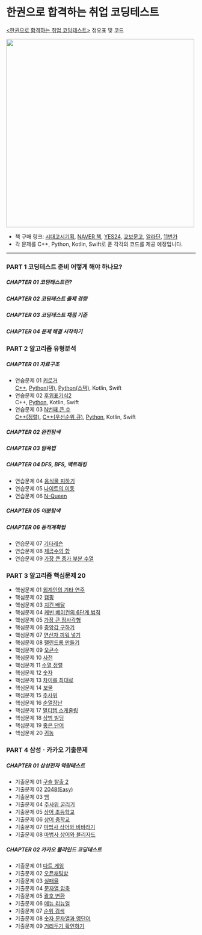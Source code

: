# 한권으로 합격하는 취업 코딩테스트

[&lt;한권으로 합격하는 취업 코딩테스트>](https://book.naver.com/bookdb/book_detail.naver?bid=21136621) 정오표 및 코드

<img src="http://image.yes24.com/goods/104231234" height="500" />

- 책 구매 링크: [시대고시기획](https://www.sdedu.co.kr/book/item.php?it_id=1626930732&cat_id=008005002), [NAVER 책](https://book.naver.com/bookdb/book_detail.naver?bid=21136621), [YES24](http://www.yes24.com/Product/Goods/104231234), [교보문고](https://www.kyobobook.co.kr/product/detailViewKor.laf?barcode=9791138305419), [알라딘](http://aladin.kr/p/GP0za), [11번가](http://www.11st.co.kr/products/3868685312)
- 각 문제를 C++, Python, Kotlin, Swift로 푼 각각의 코드를 제공 예정입니다.

***

### PART 1 코딩테스트 준비 어떻게 해야 하나요?

##### CHAPTER 01 코딩테스트란?

##### CHAPTER 02 코딩테스트 출제 경향

##### CHAPTER 03 코딩테스트 채점 기준

##### CHAPTER 04 문제 해결 시작하기

### PART 2 알고리즘 유형분석

##### CHAPTER 01 자료구조

- 연습문제 01 [키로거](https://boj.kr/5397)  
  [C++](https://github.com/ydh0213/coding-test-book/blob/main/PART%202/Practice%2001/1.cpp), [Python(덱)](https://github.com/ydh0213/coding-test-book/blob/main/PART%202/Practice%2001/2.py), [Python(스택)](https://github.com/ydh0213/coding-test-book/blob/main/PART%202/Practice%2001/3.py), Kotlin, Swift
- 연습문제 02 [후위표기식2](https://boj.kr/1935)  
  C++, [Python](https://github.com/ydh0213/coding-test-book/blob/main/PART%202/Practice%2002/1.py), Kotlin, Swift
- 연습문제 03 [N번째 큰 수](http://boj.kr/2075)  
  [C++(정렬)](https://github.com/ydh0213/coding-test-book/blob/main/PART%202/Practice%2003/1.cpp), [C++(우선순위 큐)](https://github.com/ydh0213/coding-test-book/blob/main/PART%202/Practice%2003/2.cpp), [Python](https://github.com/ydh0213/coding-test-book/blob/main/PART%202/Practice%2003/3.py), Kotlin, Swift

##### CHAPTER 02 완전탐색

##### CHAPTER 03 탐욕법

##### CHAPTER 04 DFS, BFS, 백트래킹

- 연습문제 04 [음식물 피하기](http://boj.kr/1743)
- 연습문제 05 [나이트의 이동](https://boj.kr/7562)
- 연습문제 06 [N-Queen](https://boj.kr/9663)

##### CHAPTER 05 이분탐색

##### CHAPTER 06 동적계획법

- 연습문제 07 [기타레슨](https://boj.kr/2343)
- 연습문제 08 [제곱수의 합](https://boj.kr/1699)
- 연습문제 09 [가장 큰 증가 부분 수열](http://boj.kr/11055)

### PART 3 알고리즘 핵심문제 20

- 핵심문제 01 [외계인의 기타 연주](https://boj.kr/2841)
- 핵심문제 02 [캠핑](http://boj.kr/4796)
- 핵심문제 03 [치킨 배달](http://boj.kr/15686)
- 핵심문제 04 [케빈 베이컨의 6단계 법칙](http://boj.kr/1389) 
- 핵심문제 05 [가장 큰 정사각형](http://boj.kr/1915)
- 핵심문제 06 [중앙값 구하기](https://boj.kr/2696)
- 핵심문제 07 [연산자 끼워 넣기](http://boj.kr/14888)
- 핵심문제 08 [팰린드롬 만들기](https://boj.kr/1213)
- 핵심문제 09 [오큰수](https://boj.kr/17298)
- 핵심문제 10 [사전](https://boj.kr/1256)
- 핵심문제 11 [수열 정렬](https://boj.kr/1015)
- 핵심문제 12 [숫자](https://boj.kr/1131)
- 핵심문제 13 [차이를 최대로](https://boj.kr/10819)
- 핵심문제 14 [보물](https://boj.kr/1026)
- 핵심문제 15 [주사위](https://boj.kr/1041)
- 핵심문제 16 [순열장난](https://boj.kr/10597)
- 핵심문제 17 [멀티탭 스케줄링](https://boj.kr/1700)
- 핵심문제 18 [상범 빌딩](https://boj.kr/6593)
- 핵심문제 19 [좋은 단어](https://boj.kr/3986)
- 핵심문제 20 [귀농](https://boj.kr/1184)

### PART 4 삼성ㆍ카카오 기출문제

##### CHAPTER 01 삼성전자 역량테스트

- 기출문제 01 [구슬 탈출 2](http://boj.kr/13460)
- 기출문제 02 [2048(Easy)](https://boj.kr/12100)
- 기출문제 03 [뱀](http://boj.kr/3190)
- 기출문제 04 [주사위 굴리기](http://boj.kr/14499)
- 기출문제 05 [상어 초등학교](http://boj.kr/21608)
- 기출문제 06 [상어 중학교](http://boj.kr/21609)
- 기출문제 07 [마법사 상어와 비바라기](http://boj.kr/21610)
- 기출문제 08 [마법사 상어와 블리자드](http://boj.kr/21611)

##### CHAPTER 02 카카오 블라인드 코딩테스트

- 기출문제 01 [다트 게임](https://programmers.co.kr/learn/courses/30/lessons/17682)
- 기출문제 02 [오픈채팅방](https://programmers.co.kr/learn/courses/30/lessons/42888)
- 기출문제 03 [실패율](https://programmers.co.kr/learn/courses/30/lessons/42889)
- 기출문제 04 [문자열 압축](https://programmers.co.kr/learn/courses/30/lessons/60057)
- 기출문제 05 [괄호 변환](https://programmers.co.kr/learn/courses/30/lessons/60058)
- 기출문제 06 [메뉴 리뉴얼](https://programmers.co.kr/learn/courses/30/lessons/72411)
- 기출문제 07 [순위 검색](https://programmers.co.kr/learn/courses/30/lessons/72412)
- 기출문제 08 [숫자 문자열과 영단어](https://programmers.co.kr/learn/courses/30/lessons/81301)
- 기출문제 09 [거리두기 확인하기](https://programmers.co.kr/learn/courses/30/lessons/81302)
